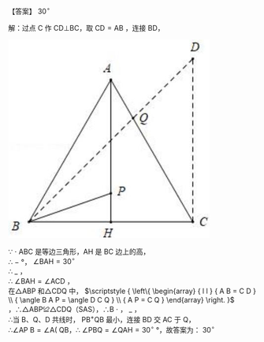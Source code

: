 【答案】 $3 0 ^ { \circ }$

解：过点 C 作 CD⊥BC，取 $\mathrm { C D } { = } \mathrm { A B }$ ，连接 BD，

![](<../../qs_image_DB/专题2-6__逆等线之乾坤大挪移（解析版）/3bda2313637728d1429037e594a8c1df4843de9bfdb3794b1cd065ee6b95d479.jpg>)

∵ $\cdot$ ABC 是等边三角形，AH 是 BC 边上的高，  
∴ $-$ °， $\angle \mathrm { B A H } = 3 0 ^ { \circ }$   
∴ $\_$ ，  
∴ $\angle \mathrm { B A H } = \angle \mathrm { A C D }$ ，  
在△ABP 和△CDQ 中， $\scriptstyle { \left\{ \begin{array} { l l } { A B = C D } \\ { \angle B A P = \angle D C Q } \\ { A P = C Q } \end{array} \right. }$   
，∴△ABP≌△CDQ（SAS），∴B $\cdot$ ， $\_$ ，  
∴当 B、Q、D 共线时， $\mathrm { P B ^ { + } Q B }$ 最小，连接 BD 交 AC 于 Q，  
∴∠AP $\mathrm { B } { = } \angle \mathrm { A } ($ QB，∴ $\angle \mathrm { P B Q } = \angle \mathrm { Q A H } = 3 0 ^ { \circ }$ °，故答案为： $3 0 ^ { \circ }$
